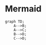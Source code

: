 # Mermaid

```{.mermaid width=80% caption="Application Fluxogram" theme="Neutral"}
graph TD;
    A-->B;
    A-->C;
    B-->D;
    C-->D;
```